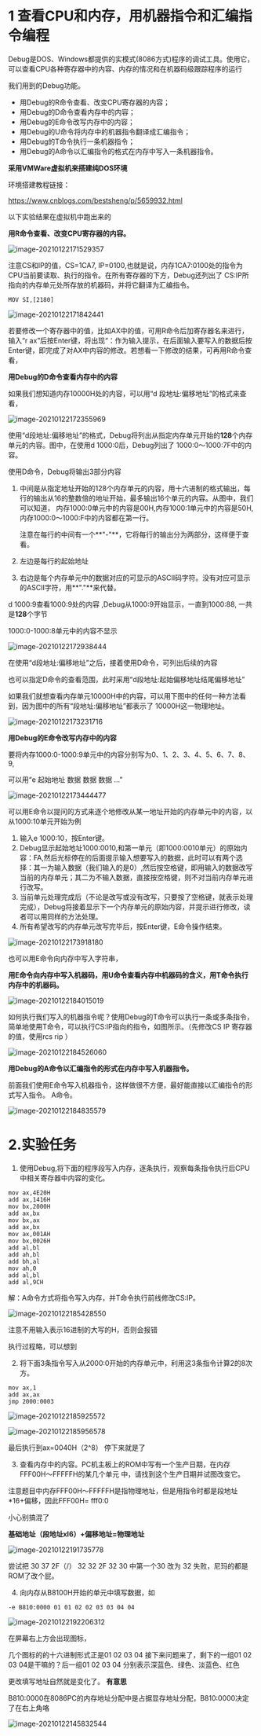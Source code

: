# 1 查看CPU和内存，用机器指令和汇编指令编程

Debug是DOS、Windows都提供的实模式(8086方式)程序的调试工具。使用它，可以查看CPU各种寄存器中的内容、内存的情况和在机器码级跟踪程序的运行



我们用到的Debug功能。

* 用Debug的R命令查看、改变CPU寄存器的内容；
* 用Debug的D命令查看内存中的内容；
* 用Debug的E命令改写内存中的内容；
* 用Debug的U命令将内存中的机器指令翻译成汇编指令；
* 用Debug的T命令执行一条机器指令；
* 用Debug的A命令以汇编指令的格式在内存中写入一条机器指令。



**采用VMWare虚拟机来搭建纯DOS环境**

环境搭建教程链接：

https://www.cnblogs.com/bestsheng/p/5659932.html



以下实验结果在虚拟机中跑出来的

**用R命令查看、改变CPU寄存器的内容。**

![image-20210122171529357](../image/lab1/1-1.png)

注意CS和IP的值，CS=1CA7, IP=0100,也就是说，内存1CA7:0100处的指令为CPU当前要读取、执行的指令。在所有寄存器的下方，Debug还列出了 CS:IP所指向的内存单元处所存放的机器码，并将它翻译为汇编指令。

```assembly
MOV SI,[2180]
```

![image-20210122171842441](../image/lab1/1-2.png)

若要修改一个寄存器中的值，比如AX中的值，可用R命令后加寄存器名来进行， 输入“r ax”后按Enter键，将出现“：作为输入提示，在后面输入要写入的数据后按Enter键，即完成了对AX中内容的修改。若想看一下修改的结果，可再用R命令查看， 



**用Debug的D命令查看内存中的内容**

如果我们想知道内存10000H处的内容，可以用“d 段地址:偏移地址”的格式来查看，

![image-20210122172355969](../image/lab1/1-3.png)

使用“d段地址:偏移地址”的格式，Debug将列出从指定内存单元开始的**128**个内存单元的内容。图中，在使用d 1000:0后，Debug列出了 1000:0〜1000:7F中的内容。

使用D命令，Debug将输出3部分内容

1. 中间是从指定地址开始的128个内存单元的内容，用十六进制的格式输出，每行的输出从16的整数倍的地址开始，最多输出16个单元的内容。从图中，我们可以知道， 内存1000:0单元中的内容是00H,内存1000:1单元中的内容是50H,内存1000:0〜1000:F中的内容都在第一行。   

   注意在每行的中间有一个**"-"**，它将每行的输出分为两部分，这样便于查看。

   

2. 左边是每行的起始地址
3. 右边是每个内存单元中的数据对应的可显示的ASCII码字符。没有对应可显示的ASCII字符，用**"."**来代替。



d 1000:9查看1000:9处的内容 ,Debug从1000:9开始显示，一直到1000:88, 一共是**128**个字节

1000:0-1000:8单元中的内容不显示

![image-20210122172938444](../image/lab1/1-4.png)

在使用“d段地址:偏移地址”之后，接着使用D命令，可列出后续的内容

也可以指定D命令的查看范围，此时采用“d段地址:起始偏移地址结尾偏移地址”



如果我们就想查看内存单元10000H中的内容，可以用下图中的任何一种方法看到，因为图中的所有“段地址:偏移地址”都表示了 10000H这一物理地址。

![image-20210122173231716](../image/lab1/1-5.png)



**用Debug的E命令改写内存中的内容**

要将内存1000:0-1000:9单元中的内容分别写为0、1、2、3、4、5、6、7、8、9,

可以用“e 起始地址 数据 数据 数据 ...”

![image-20210122173444477](../image/lab1/1-6.png)



可以用E命令以提问的方式来逐个地修改从某一地址开始的内存单元中的内容，以从1000:10单元开始为例

1. 输入e 1000:10，按Enter键。
2. Debug显示起始地址1000:0010,和第一单元（即1000:0010单元）的原始内容：FA,然后光标停在的后面提示输入想要写入的数据，此时可以有两个选择：其一为输入数据（我们输入的是0）,然后按空格键，即用输入的数据改写当前的内存单元；其二为不输入数据，直接按空格键，则不对当前内存单元进行改写。
3. 当前单元处理完成后（不论是改写或没有改写，只要按了空格键，就表示处理完成），Debug将接着显示下一个内存单元的原始内容，并提示进行修改，读者可以用同样的方法处理。
4. 所有希望改写的内存单元改写完毕后，按Enter键，E命令操作结束。

![image-20210122173918180](../image/lab1/1-7.png)



也可以用E命令向内存中写入字符串，



**用E命令向内存中写入机器码，用U命令查看内存中机器码的含义，用T命令执行内存中的机器码。**

![image-20210122184015019](../image/lab1/1-8.png)

如何执行我们写入的机器指令呢？使用Debug的T命令可以执行一条或多条指令， 简单地使用T命令，可以执行CS:IP指向的指令，如图所示。（先修改CS IP 寄存器的值，使用rcs rip ）

![image-20210122184526060](../image/lab1/1-9.png)



**用Debug的A命令以汇编指令的形式在内存中写入机器指令。**

前面我们使用E命令写入机器指令，这样做很不方便，最好能直接以汇编指令的形式写入指令。 A命令。

![image-20210122184835579](../image/lab1/1-10.png)



# 2.实验任务

1. 使用Debug,将下面的程序段写入内存，逐条执行，观察每条指令执行后CPU中相关寄存器中内容的变化。

```assembly
mov ax,4E20H
add ax,1416H
mov bx,2000H
add ax,bx
mov bx,ax
add ax,bx
mov ax,001AH
mov bx,0026H
add al,bl
add ah,bl
add bh,al
mov ah,0
add al,bl
add al,9CH
```

解：A命令方式将指令写入内存，并T命令执行前线修改CS:IP。

![image-20210122185428550](../image/lab1/1-11.png)

注意不用输入表示16进制的大写的H，否则会报错

执行过程略，可以想到

2. 将下面3条指令写入从2000:0开始的内存单元中，利用这3条指令计算2的8次方。

```assembly
mov ax,1
add ax,ax
jmp 2000:0003
```

![image-20210122185925572](../image/lab1/1-12.png)

![image-20210122185956578](../image/lab1/1-13.png)

最后执行到ax=0040H（2^8） 停下来就是了



3. 查看内存中的内容。PC机主板上的ROM中写有一个生产日期，在内存FFF00H〜FFFFFH的某几个单元
   中，请找到这个生产日期并试图改变它。

注意题目中内存FFF00H〜FFFFFH是指物理地址，但是用指令时都是段地址*16+偏移，因此FFF00H= fff0:0

小心别搞混了

**基础地址（段地址xl6）+偏移地址=物理地址**

![image-20210122191735778](../image/lab1/1-14.png)

尝试把 30 37 2F（/） 32 32 2F 32 30 中第一个30 改为 32 失败，尼玛的都是ROM了改个屁。

4. 向内存从B8100H开始的单元中填写数据，如

`-e B810:0000 01 01 02 02 03 03 04 04`

![image-20210122192206312](../image/lab1/1-15.png)

在屏幕右上方会出现图标，

几个图标的的十六进制形式正是01 02 03 04
接下来问题来了，剩下的一组01 02 03 04是干嘛的？后一组01 02 03 04 分别表示深蓝色、绿色、淡蓝色、红色

更改填写地址自然就是变化了。 **有意思**

B810:0000在8086PC的内存地址分配中是占据显存地址分配，B810:0000决定了在右上角咯

![image-20210122145832544](../../notes/images/1/1-9.png)

